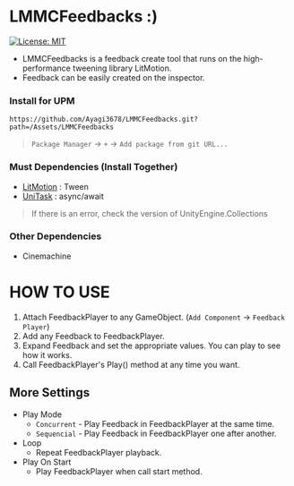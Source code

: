 # LMMCFeedbacks :)
[![License: MIT](https://img.shields.io/badge/License-MIT-green.svg)](https://opensource.org/licenses/MIT)
- LMMCFeedbacks is a feedback create tool that runs on the high-performance tweening library LitMotion.
- Feedback can be easily created on the inspector.
### Install for UPM
```
https://github.com/Ayagi3678/LMMCFeedbacks.git?path=/Assets/LMMCFeedbacks
```

> `Package Manager` -> `+` -> `Add package from git URL...`

### Must Dependencies (Install Together)
- [LitMotion](https://github.com/AnnulusGames/LitMotion)   : Tween
- [UniTask](https://github.com/Cysharp/UniTask)   : async/await
> If there is an error, check the version of UnityEngine.Collections
### Other Dependencies
- Cinemachine
# HOW TO USE
1.  Attach FeedbackPlayer to any GameObject. (`Add Component` -> `Feedback Player`)
2.  Add any Feedback to FeedbackPlayer.
3.  Expand Feedback and set the appropriate values. You can play to see how it works.
4.  Call FeedbackPlayer's Play() method at any time you want.

## More Settings
- Play Mode
  - `Concurrent` - Play Feedback in FeedbackPlayer at the same time.
  - `Sequencial` - Play Feedback in FeedbackPlayer one after another.
- Loop
  - Repeat FeedbackPlayer playback.
- Play On Start
  - Play FeedbackPlayer when call start method.
